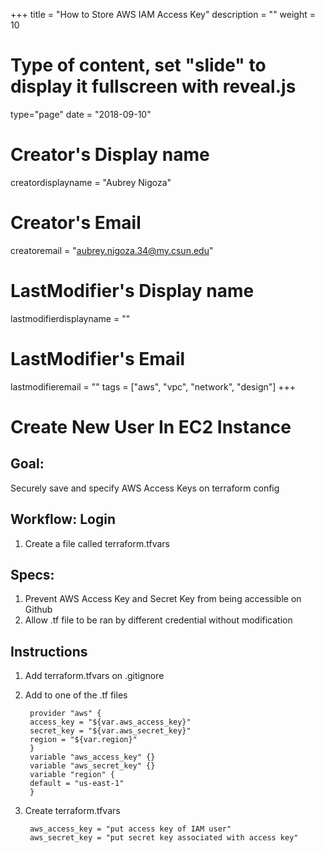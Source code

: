 +++
title = "How to Store AWS IAM Access Key"
description = ""
weight = 10
# Type of content, set "slide" to display it fullscreen with reveal.js
type="page"
date = "2018-09-10"
# Creator's Display name
creatordisplayname = "Aubrey Nigoza"
# Creator's Email
creatoremail = "aubrey.nigoza.34@my.csun.edu"
# LastModifier's Display name
lastmodifierdisplayname = ""
# LastModifier's Email
lastmodifieremail = ""
tags = ["aws", "vpc", "network", "design"]
+++
# **Create New User In EC2 Instance** #

## Goal: ##
Securely save and specify AWS Access Keys on terraform config 

## Workflow: Login ##
1. Create a file called terraform.tfvars 


## Specs: ##
1. Prevent AWS Access Key and Secret Key from being accessible on Github 
2. Allow .tf file to be ran by different credential without modification


## Instructions ##

1. Add terraform.tfvars on .gitignore  
2. Add to one of the .tf files  


		provider "aws" {   
		access_key = "${var.aws_access_key}"   
		secret_key = "${var.aws_secret_key}" 
		region = "${var.region}" 
		}
		variable "aws_access_key" {}
		variable "aws_secret_key" {}
		variable "region" {
        default = "us-east-1"
		}

3. Create terraform.tfvars


		aws_access_key = "put access key of IAM user"  
		aws_secret_key = "put secret key associated with access key"  





